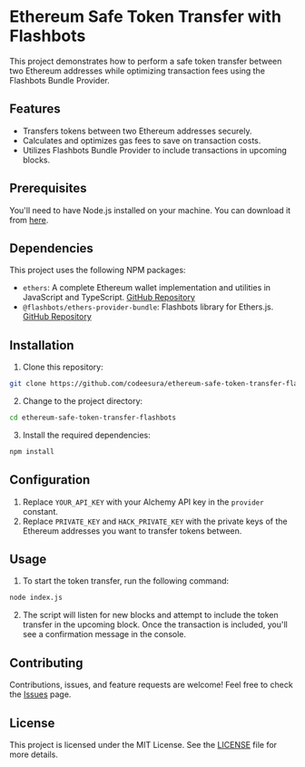 # Ethereum Safe Token Transfer with Flashbots

This project demonstrates how to perform a safe token transfer between two Ethereum addresses while optimizing transaction fees using the Flashbots Bundle Provider.

## Features

- Transfers tokens between two Ethereum addresses securely.
- Calculates and optimizes gas fees to save on transaction costs.
- Utilizes Flashbots Bundle Provider to include transactions in upcoming blocks.

## Prerequisites

You'll need to have Node.js installed on your machine. You can download it from [here](https://nodejs.org/).

## Dependencies

This project uses the following NPM packages:

- `ethers`: A complete Ethereum wallet implementation and utilities in JavaScript and TypeScript. [GitHub Repository](https://github.com/ethers-io/ethers.js/)
- `@flashbots/ethers-provider-bundle`: Flashbots library for Ethers.js. [GitHub Repository](https://github.com/flashbots/ethers-provider-flashbots-bundle)

## Installation

1. Clone this repository:

```bash
git clone https://github.com/codeesura/ethereum-safe-token-transfer-flashbots.git
```

2. Change to the project directory:

```bash
cd ethereum-safe-token-transfer-flashbots
```

3. Install the required dependencies:

```bash
npm install
```

## Configuration

1. Replace `YOUR_API_KEY` with your Alchemy API key in the `provider` constant.
2. Replace `PRIVATE_KEY` and `HACK_PRIVATE_KEY` with the private keys of the Ethereum addresses you want to transfer tokens between.

## Usage

1. To start the token transfer, run the following command:

```bash
node index.js
```

2. The script will listen for new blocks and attempt to include the token transfer in the upcoming block. Once the transaction is included, you'll see a confirmation message in the console.

## Contributing

Contributions, issues, and feature requests are welcome! Feel free to check the [Issues](https://github.com/codeesura/ethereum-safe-token-transfer-flashbots/issues) page.

## License

This project is licensed under the MIT License. See the [LICENSE](https://github.com/codeesura/ethereum-safe-token-transfer-flashbots/blob/main/LICENSE) file for more details.
